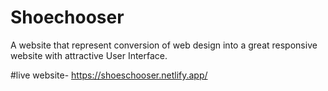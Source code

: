 # Shoechooser
A website that represent conversion of web design into a great responsive website with attractive User Interface.

#live website- https://shoeschooser.netlify.app/
